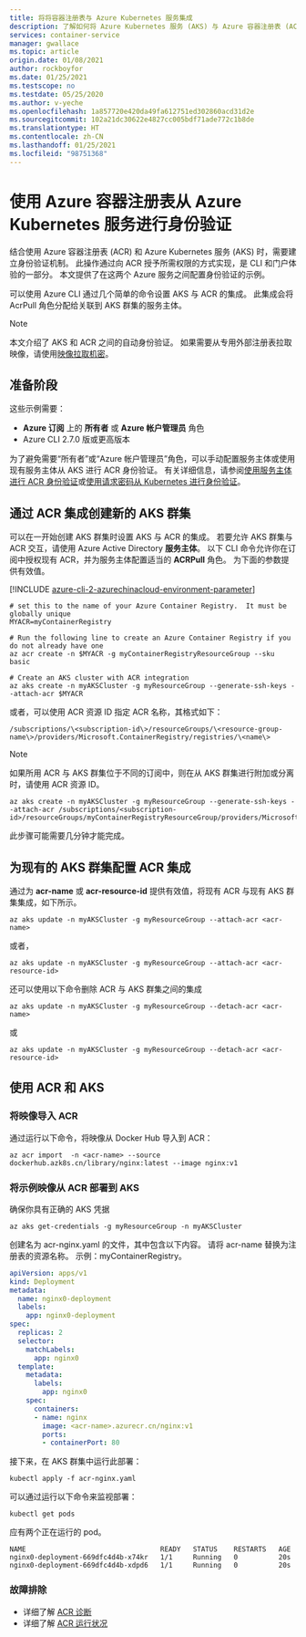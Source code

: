 ```yaml
---
title: 将将容器注册表与 Azure Kubernetes 服务集成
description: 了解如何将 Azure Kubernetes 服务 (AKS) 与 Azure 容器注册表 (ACR) 集成
services: container-service
manager: gwallace
ms.topic: article
origin.date: 01/08/2021
author: rockboyfor
ms.date: 01/25/2021
ms.testscope: no
ms.testdate: 05/25/2020
ms.author: v-yeche
ms.openlocfilehash: 1a857720e420da49fa612751ed302860acd31d2e
ms.sourcegitcommit: 102a21dc30622e4827cc005bdf71ade772c1b8de
ms.translationtype: HT
ms.contentlocale: zh-CN
ms.lasthandoff: 01/25/2021
ms.locfileid: "98751368"
---
```

<!--Verify successfully-->
# <a name="authenticate-with-azure-container-registry-from-azure-kubernetes-service"></a>使用 Azure 容器注册表从 Azure Kubernetes 服务进行身份验证

结合使用 Azure 容器注册表 (ACR) 和 Azure Kubernetes 服务 (AKS) 时，需要建立身份验证机制。 此操作通过向 ACR 授予所需权限的方式实现，是 CLI 和门户体验的一部分。 本文提供了在这两个 Azure 服务之间配置身份验证的示例。 

可以使用 Azure CLI 通过几个简单的命令设置 AKS 与 ACR 的集成。 此集成会将 AcrPull 角色分配给关联到 AKS 群集的服务主体。

> [!NOTE]
> 本文介绍了 AKS 和 ACR 之间的自动身份验证。 如果需要从专用外部注册表拉取映像，请使用[映像拉取机密][Image Pull Secret]。

## <a name="before-you-begin"></a>准备阶段

这些示例需要：

* **Azure 订阅** 上的 **所有者** 或 **Azure 帐户管理员** 角色
* Azure CLI 2.7.0 版或更高版本

为了避免需要“所有者”或“Azure 帐户管理员”角色，可以手动配置服务主体或使用现有服务主体从 AKS 进行 ACR 身份验证。 有关详细信息，请参阅[使用服务主体进行 ACR 身份验证](../container-registry/container-registry-auth-service-principal.md)或[使用请求密码从 Kubernetes 进行身份验证](../container-registry/container-registry-auth-kubernetes.md)。

## <a name="create-a-new-aks-cluster-with-acr-integration"></a>通过 ACR 集成创建新的 AKS 群集

可以在一开始创建 AKS 群集时设置 AKS 与 ACR 的集成。  若要允许 AKS 群集与 ACR 交互，请使用 Azure Active Directory **服务主体**。 以下 CLI 命令允许你在订阅中授权现有 ACR，并为服务主体配置适当的 **ACRPull** 角色。 为下面的参数提供有效值。

[!INCLUDE [azure-cli-2-azurechinacloud-environment-parameter](../../includes/azure-cli-2-azurechinacloud-environment-parameter.md)]

```azurecli
# set this to the name of your Azure Container Registry.  It must be globally unique
MYACR=myContainerRegistry

# Run the following line to create an Azure Container Registry if you do not already have one
az acr create -n $MYACR -g myContainerRegistryResourceGroup --sku basic

# Create an AKS cluster with ACR integration
az aks create -n myAKSCluster -g myResourceGroup --generate-ssh-keys --attach-acr $MYACR
```

或者，可以使用 ACR 资源 ID 指定 ACR 名称，其格式如下：

`/subscriptions/\<subscription-id\>/resourceGroups/\<resource-group-name\>/providers/Microsoft.ContainerRegistry/registries/\<name\>`

> [!NOTE]
> 如果所用 ACR 与 AKS 群集位于不同的订阅中，则在从 AKS 群集进行附加或分离时，请使用 ACR 资源 ID。

```azurecli
az aks create -n myAKSCluster -g myResourceGroup --generate-ssh-keys --attach-acr /subscriptions/<subscription-id>/resourceGroups/myContainerRegistryResourceGroup/providers/Microsoft.ContainerRegistry/registries/myContainerRegistry
```

此步骤可能需要几分钟才能完成。

## <a name="configure-acr-integration-for-existing-aks-clusters"></a>为现有的 AKS 群集配置 ACR 集成

通过为 **acr-name** 或 **acr-resource-id** 提供有效值，将现有 ACR 与现有 AKS 群集集成，如下所示。

```azurecli
az aks update -n myAKSCluster -g myResourceGroup --attach-acr <acr-name>
```

或者，

```azurecli
az aks update -n myAKSCluster -g myResourceGroup --attach-acr <acr-resource-id>
```

还可以使用以下命令删除 ACR 与 AKS 群集之间的集成

```azurecli
az aks update -n myAKSCluster -g myResourceGroup --detach-acr <acr-name>
```

或

```azurecli
az aks update -n myAKSCluster -g myResourceGroup --detach-acr <acr-resource-id>
```

## <a name="working-with-acr--aks"></a>使用 ACR 和 AKS

### <a name="import-an-image-into-your-acr"></a>将映像导入 ACR

通过运行以下命令，将映像从 Docker Hub 导入到 ACR：

```azurecli
az acr import  -n <acr-name> --source dockerhub.azk8s.cn/library/nginx:latest --image nginx:v1
```

### <a name="deploy-the-sample-image-from-acr-to-aks"></a>将示例映像从 ACR 部署到 AKS

确保你具有正确的 AKS 凭据

```azurecli
az aks get-credentials -g myResourceGroup -n myAKSCluster
```

创建名为 acr-nginx.yaml 的文件，其中包含以下内容。 请将 acr-name 替换为注册表的资源名称。 示例：myContainerRegistry。

```yaml
apiVersion: apps/v1
kind: Deployment
metadata:
  name: nginx0-deployment
  labels:
    app: nginx0-deployment
spec:
  replicas: 2
  selector:
    matchLabels:
      app: nginx0
  template:
    metadata:
      labels:
        app: nginx0
    spec:
      containers:
      - name: nginx
        image: <acr-name>.azurecr.cn/nginx:v1
        ports:
        - containerPort: 80
```

接下来，在 AKS 群集中运行此部署：

```console
kubectl apply -f acr-nginx.yaml
```

可以通过运行以下命令来监视部署：

```console
kubectl get pods
```

应有两个正在运行的 pod。

```output
NAME                                 READY   STATUS    RESTARTS   AGE
nginx0-deployment-669dfc4d4b-x74kr   1/1     Running   0          20s
nginx0-deployment-669dfc4d4b-xdpd6   1/1     Running   0          20s
```

### <a name="troubleshooting"></a>故障排除
* 详细了解 [ACR 诊断](../container-registry/container-registry-diagnostics-audit-logs.md)
* 详细了解 [ACR 运行状况](../container-registry/container-registry-check-health.md)

<!-- LINKS - external -->

[AKS AKS CLI]: https://docs.azure.cn/cli/aks#az_aks_create
[Image Pull secret]: https://kubernetes.io/docs/tasks/configure-pod-container/pull-image-private-registry/

<!-- Update_Description: update meta properties, wording update, update link -->